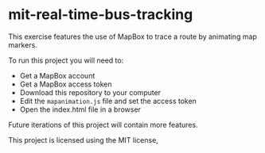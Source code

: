 # mit-real-time-bus-tracking

This exercise features the use of MapBox to trace a route by animating map markers.

To run this project you will need to:

- Get a MapBox account
- Get a MapBox access token
- Download this repository to your computer
- Edit the `mapanimation.js` file and set the access token
- Open the index.html file in a browser

Future iterations of this project will contain more features.

This project is licensed using the MIT license,